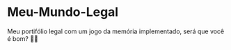 # Meu-Mundo-Legal
Meu portifólio legal com um jogo da memória implementado, será que você é bom? 🧙‍♂️
